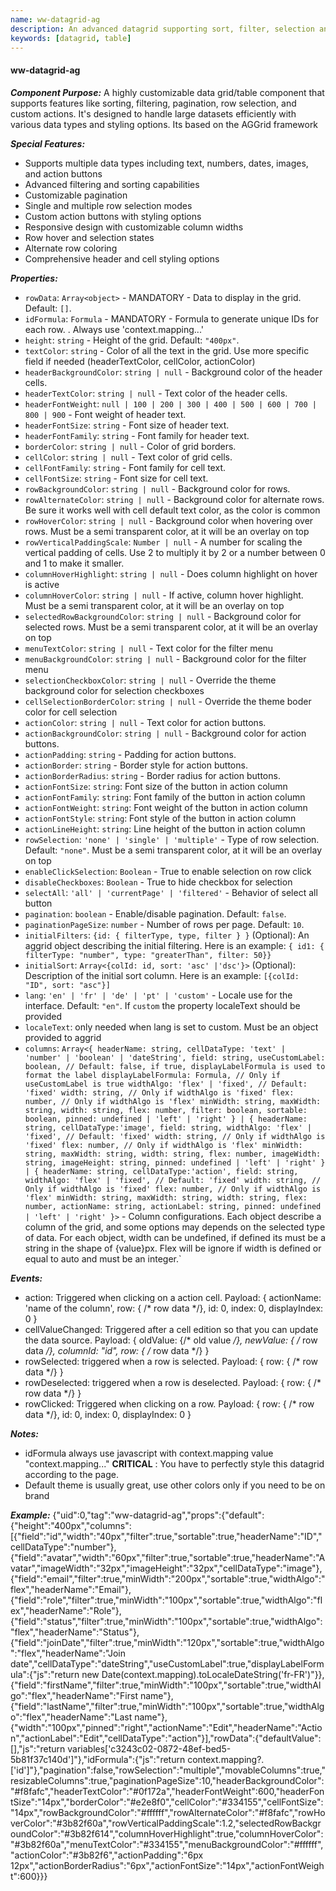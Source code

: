 ```yaml
---
name: ww-datagrid-ag
description: An advanced datagrid supporting sort, filter, selection and virtual scroll. Based on AG grid
keywords: [datagrid, table]
---
```


#### ww-datagrid-ag

***Component Purpose:***
A highly customizable data grid/table component that supports features like sorting, filtering, pagination, row selection, and custom actions. It's designed to handle large datasets efficiently with various data types and styling options. Its based on the AGGrid framework

***Special Features:***
- Supports multiple data types including text, numbers, dates, images, and action buttons
- Advanced filtering and sorting capabilities
- Customizable pagination
- Single and multiple row selection modes
- Custom action buttons with styling options
- Responsive design with customizable column widths
- Row hover and selection states
- Alternate row coloring
- Comprehensive header and cell styling options

***Properties:***
- `rowData`: `Array<object>` - MANDATORY - Data to display in the grid. Default: `[]`.
- `idFormula`: `Formula` - MANDATORY - Formula to generate unique IDs for each row. . Always use 'context.mapping...'
- `height`: `string` - Height of the grid. Default: `"400px"`.
- `textColor`: `string` - Color of all the text in the grid. Use more specific field if needed (headerTextColor, cellColor, actionColor)
- `headerBackgroundColor`: `string | null` - Background color of the header cells.
- `headerTextColor`: `string | null` - Text color of the header cells.
- `headerFontWeight`: `null | 100 | 200 | 300 | 400 | 500 | 600 | 700 | 800 | 900` - Font weight of header text.
- `headerFontSize`: `string` - Font size of header text.
- `headerFontFamily`: `string` - Font family for header text.
- `borderColor`: `string | null` - Color of grid borders.
- `cellColor`: `string | null` - Text color of grid cells.
- `cellFontFamily`: `string` - Font family for cell text.
- `cellFontSize`: `string` - Font size for cell text.
- `rowBackgroundColor`: `string | null` - Background color for rows.
- `rowAlternateColor`: `string | null` - Background color for alternate rows. Be sure it works well with cell default text color, as the color is common
- `rowHoverColor`: `string | null` - Background color when hovering over rows. Must be a semi transparent color, at it will be an overlay on top
- `rowVerticalPaddingScale`: `Number | null` - A number for scaling the vertical padding of cells. Use 2 to multiply it by 2 or a number between 0 and 1 to make it smaller.
- `columnHoverHighlight`: `string | null` - Does column highlight on hover is active 
- `columnHoverColor`: `string | null` - If active, column hover highlight. Must be a semi transparent color, at it will be an overlay on top
- `selectedRowBackgroundColor`: `string | null` - Background color for selected rows. Must be a semi transparent color, at it will be an overlay on top
- `menuTextColor`: `string | null` - Text color for the filter menu
- `menuBackgroundColor`: `string | null` - Background color for the filter menu
- `selectionCheckboxColor`: `string | null` - Override the theme background color for selection checkboxes
- `cellSelectionBorderColor`: `string | null` - Override the theme boder color for cell selection
- `actionColor`: `string | null` - Text color for action buttons.
- `actionBackgroundColor`: `string | null` - Background color for action buttons.
- `actionPadding`: `string` - Padding for action buttons.
- `actionBorder`: `string` - Border style for action buttons.
- `actionBorderRadius`: `string` - Border radius for action buttons.
- `actionFontSize`: `string`: Font size of the button in action column
- `actionFontFamily`: `string`: Font family of the button in action column
- `actionFontWeight`: `string`: Font weight of the button in action column
- `actionFontStyle`: `string`: Font style of the button in action column
- `actionLineHeight`: `string`: Line height of the button in action column
- `rowSelection`: `'none' | 'single' | 'multiple'` - Type of row selection. Default: `"none"`. Must be a semi transparent color, at it will be an overlay on top
- `enableClickSelection`: `Boolean` - True to enable selection on row click
- `disableCheckboxes`: `Boolean` - True to hide checkbox for selection
- `selectAll`: `'all' | 'currentPage' | 'filtered'` - Behavior of select all button
- `pagination`: `boolean` - Enable/disable pagination. Default: `false`.
- `paginationPageSize`: `number` - Number of rows per page. Default: `10`.
- `initialFilters`: `{id: { filterType, type, filter } }` (Optional): An aggrid object describing the initial filtering. Here is an example: `{ id1: { filterType: "number", type: "greaterThan", filter: 50}}`
- `initialSort`: `Array<{colId: id, sort: 'asc' |'dsc'}>` (Optional): Description of the initial sort column. Here is an example: `[{colId: "ID", sort: "asc"}]`
- `lang`: `'en' | 'fr' | 'de' | 'pt' | 'custom'` - Locale use for the interface. Default: `"en"`. If `custom` the property localeText should be provided
- `localeText`: only needed when lang is set to custom. Must be an object provided to aggrid 
- `columns`: `Array<{
    headerName: string,
    cellDataType: 'text' | 'number' | 'boolean' | 'dateString',
    field: string,
    useCustomLabel: boolean, // Default: false, if true, displayLabelFormula is used to format the label
    displayLabelFormula: Formula, // Only if useCustomLabel is true
    widthAlgo: 'flex' | 'fixed', // Default: 'fixed'
    width: string, // Only if widthAlgo is 'fixed'
    flex: number, // Only if widthAlgo is 'flex'
    minWidth: string,
    maxWidth: string,
    width: string,
    flex: number,
    filter: boolean,
    sortable: boolean,
    pinned: undefined | 'left' | 'right'
  } | {
    headerName: string,
    cellDataType:'image',
    field: string,
    widthAlgo: 'flex' | 'fixed', // Default: 'fixed'
    width: string, // Only if widthAlgo is 'fixed'
    flex: number, // Only if widthAlgo is 'flex'
    minWidth: string,
    maxWidth: string,
    width: string,
    flex: number,
    imageWidth: string,
    imageHeight: string,
    pinned: undefined | 'left' | 'right'
  } | {
    headerName: string,
    cellDataType:'action',
    field: string,
    widthAlgo: 'flex' | 'fixed', // Default: 'fixed'
    width: string, // Only if widthAlgo is 'fixed'
    flex: number, // Only if widthAlgo is 'flex'
    minWidth: string,
    maxWidth: string,
    width: string,
    flex: number,
    actionName: string,
    actionLabel: string,
    pinned: undefined | 'left' | 'right'
  }>` - Column configurations. Each object describe a column of the grid, and some options may depends on the selected type of data. For each object, width can be undefined, if defined its must be a string in the shape of {value}px. Flex will be ignore if width is defined or equal to auto and must be an integer.`


***Events:***
- action: Triggered when clicking on a action cell. Payload: { actionName: 'name of the column', row: { /* row data */}, id: 0, index: 0, displayIndex: 0 }
- cellValueChanged: Triggered after a cell edition so that you can update the data source. Payload: { oldValue: {/* old value */}, newValue: { /* row data */}, columnId: "id", row: { /* row data */} }
- rowSelected: triggered when a row is selected. Payload: { row: { /* row data */} }
- rowDeselected: triggered when a row is deselected. Payload: { row: { /* row data */} }
- rowClicked: Triggered when clicking on a row. Payload: { row: { /* row data */}, id: 0, index: 0, displayIndex: 0 }

***Notes:***
- idFormula always use javascript with context.mapping value "context.mapping..."
**CRITICAL** : You have to perfectly style this datagrid according to the page.
- Default theme is usually great, use other colors only if you need to be on brand

***Example:***
<elements>
{"uid":0,"tag":"ww-datagrid-ag","props":{"default":{"height":"400px","columns":[{"field":"id","width":"40px","filter":true,"sortable":true,"headerName":"ID","cellDataType":"number"},{"field":"avatar","width":"60px","filter":true,"sortable":true,"headerName":"Avatar","imageWidth":"32px","imageHeight":"32px","cellDataType":"image"},{"field":"email","filter":true,"minWidth":"200px","sortable":true,"widthAlgo":"flex","headerName":"Email"},{"field":"role","filter":true,"minWidth":"100px","sortable":true,"widthAlgo":"flex","headerName":"Role"},{"field":"status","filter":true,"minWidth":"100px","sortable":true,"widthAlgo":"flex","headerName":"Status"},{"field":"joinDate","filter":true,"minWidth":"120px","sortable":true,"widthAlgo":"flex","headerName":"Join date","cellDataType":"dateString","useCustomLabel":true,"displayLabelFormula":{"js":"return new Date(context.mapping).toLocaleDateString('fr-FR')"}},{"field":"firstName","filter":true,"minWidth":"100px","sortable":true,"widthAlgo":"flex","headerName":"First name"},{"field":"lastName","filter":true,"minWidth":"100px","sortable":true,"widthAlgo":"flex","headerName":"Last name"},{"width":"100px","pinned":"right","actionName":"Edit","headerName":"Action","actionLabel":"Edit","cellDataType":"action"}],"rowData":{"defaultValue":[],"js":"return variables['c3243c02-0872-48ef-bed5-5b81f37c140d']"},"idFormula":{"js":"return context.mapping?.['id']"},"pagination":false,"rowSelection":"multiple","movableColumns":true,"resizableColumns":true,"paginationPageSize":10,"headerBackgroundColor":"#f8fafc","headerTextColor":"#0f172a","headerFontWeight":600,"headerFontSize":"14px","borderColor":"#e2e8f0","cellColor":"#334155","cellFontSize":"14px","rowBackgroundColor":"#ffffff","rowAlternateColor":"#f8fafc","rowHoverColor":"#3b82f60a","rowVerticalPaddingScale":1.2,"selectedRowBackgroundColor":"#3b82f614","columnHoverHighlight":true,"columnHoverColor":"#3b82f60a","menuTextColor":"#334155","menuBackgroundColor":"#ffffff","actionColor":"#3b82f6","actionPadding":"6px 12px","actionBorderRadius":"6px","actionFontSize":"14px","actionFontWeight":600}}}
</elements>

